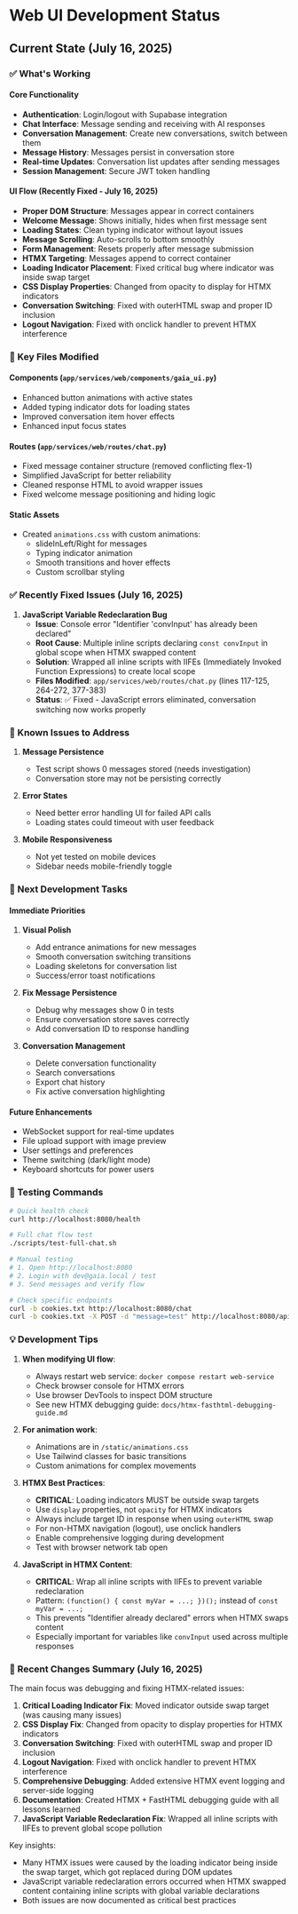 # Web UI Development Status

## Current State (July 16, 2025)

### ✅ What's Working

#### Core Functionality
- **Authentication**: Login/logout with Supabase integration
- **Chat Interface**: Message sending and receiving with AI responses
- **Conversation Management**: Create new conversations, switch between them
- **Message History**: Messages persist in conversation store
- **Real-time Updates**: Conversation list updates after sending messages
- **Session Management**: Secure JWT token handling

#### UI Flow (Recently Fixed - July 16, 2025)
- **Proper DOM Structure**: Messages appear in correct containers
- **Welcome Message**: Shows initially, hides when first message sent
- **Loading States**: Clean typing indicator without layout issues
- **Message Scrolling**: Auto-scrolls to bottom smoothly
- **Form Management**: Resets properly after message submission
- **HTMX Targeting**: Messages append to correct container
- **Loading Indicator Placement**: Fixed critical bug where indicator was inside swap target
- **CSS Display Properties**: Changed from opacity to display for HTMX indicators
- **Conversation Switching**: Fixed with outerHTML swap and proper ID inclusion
- **Logout Navigation**: Fixed with onclick handler to prevent HTMX interference

### 📁 Key Files Modified

#### Components (`app/services/web/components/gaia_ui.py`)
- Enhanced button animations with active states
- Added typing indicator dots for loading states
- Improved conversation item hover effects
- Enhanced input focus states

#### Routes (`app/services/web/routes/chat.py`)
- Fixed message container structure (removed conflicting flex-1)
- Simplified JavaScript for better reliability
- Cleaned response HTML to avoid wrapper issues
- Fixed welcome message positioning and hiding logic

#### Static Assets
- Created `animations.css` with custom animations:
  - slideInLeft/Right for messages
  - Typing indicator animation
  - Smooth transitions and hover effects
  - Custom scrollbar styling

### ✅ Recently Fixed Issues (July 16, 2025)

1. **JavaScript Variable Redeclaration Bug**
   - **Issue**: Console error "Identifier 'convInput' has already been declared" 
   - **Root Cause**: Multiple inline scripts declaring `const convInput` in global scope when HTMX swapped content
   - **Solution**: Wrapped all inline scripts with IIFEs (Immediately Invoked Function Expressions) to create local scope
   - **Files Modified**: `app/services/web/routes/chat.py` (lines 117-125, 264-272, 377-383)
   - **Status**: ✅ Fixed - JavaScript errors eliminated, conversation switching now works properly

### 🐛 Known Issues to Address

1. **Message Persistence**
   - Test script shows 0 messages stored (needs investigation)
   - Conversation store may not be persisting correctly

2. **Error States**
   - Need better error handling UI for failed API calls
   - Loading states could timeout with user feedback

3. **Mobile Responsiveness**
   - Not yet tested on mobile devices
   - Sidebar needs mobile-friendly toggle

### 🚀 Next Development Tasks

#### Immediate Priorities
1. **Visual Polish**
   - Add entrance animations for new messages
   - Smooth conversation switching transitions
   - Loading skeletons for conversation list
   - Success/error toast notifications

2. **Fix Message Persistence**
   - Debug why messages show 0 in tests
   - Ensure conversation store saves correctly
   - Add conversation ID to response handling

3. **Conversation Management**
   - Delete conversation functionality
   - Search conversations
   - Export chat history
   - Fix active conversation highlighting

#### Future Enhancements
- WebSocket support for real-time updates
- File upload support with image preview
- User settings and preferences
- Theme switching (dark/light mode)
- Keyboard shortcuts for power users

### 🧪 Testing Commands

```bash
# Quick health check
curl http://localhost:8080/health

# Full chat flow test
./scripts/test-full-chat.sh

# Manual testing
# 1. Open http://localhost:8080
# 2. Login with dev@gaia.local / test
# 3. Send messages and verify flow

# Check specific endpoints
curl -b cookies.txt http://localhost:8080/chat
curl -b cookies.txt -X POST -d "message=test" http://localhost:8080/api/chat/send
```

### 💡 Development Tips

1. **When modifying UI flow**:
   - Always restart web service: `docker compose restart web-service`
   - Check browser console for HTMX errors
   - Use browser DevTools to inspect DOM structure
   - See new HTMX debugging guide: `docs/htmx-fasthtml-debugging-guide.md`

2. **For animation work**:
   - Animations are in `/static/animations.css`
   - Use Tailwind classes for basic transitions
   - Custom animations for complex movements

3. **HTMX Best Practices**:
   - **CRITICAL**: Loading indicators MUST be outside swap targets
   - Use `display` properties, not `opacity` for HTMX indicators
   - Always include target ID in response when using `outerHTML` swap
   - For non-HTMX navigation (logout), use onclick handlers
   - Enable comprehensive logging during development
   - Test with browser network tab open

4. **JavaScript in HTMX Content**:
   - **CRITICAL**: Wrap all inline scripts with IIFEs to prevent variable redeclaration
   - Pattern: `(function() { const myVar = ...; })();` instead of `const myVar = ...;`
   - This prevents "Identifier already declared" errors when HTMX swaps content
   - Especially important for variables like `convInput` used across multiple responses

### 📝 Recent Changes Summary (July 16, 2025)

The main focus was debugging and fixing HTMX-related issues:

1. **Critical Loading Indicator Fix**: Moved indicator outside swap target (was causing many issues)
2. **CSS Display Fix**: Changed from opacity to display properties for HTMX indicators
3. **Conversation Switching**: Fixed with outerHTML swap and proper ID inclusion
4. **Logout Navigation**: Fixed with onclick handler to prevent HTMX interference
5. **Comprehensive Debugging**: Added extensive HTMX event logging and server-side logging
6. **Documentation**: Created HTMX + FastHTML debugging guide with all lessons learned
7. **JavaScript Variable Redeclaration Fix**: Wrapped all inline scripts with IIFEs to prevent global scope pollution

Key insights: 
- Many HTMX issues were caused by the loading indicator being inside the swap target, which got replaced during DOM updates
- JavaScript variable redeclaration errors occurred when HTMX swapped content containing inline scripts with global variable declarations
- Both issues are now documented as critical best practices